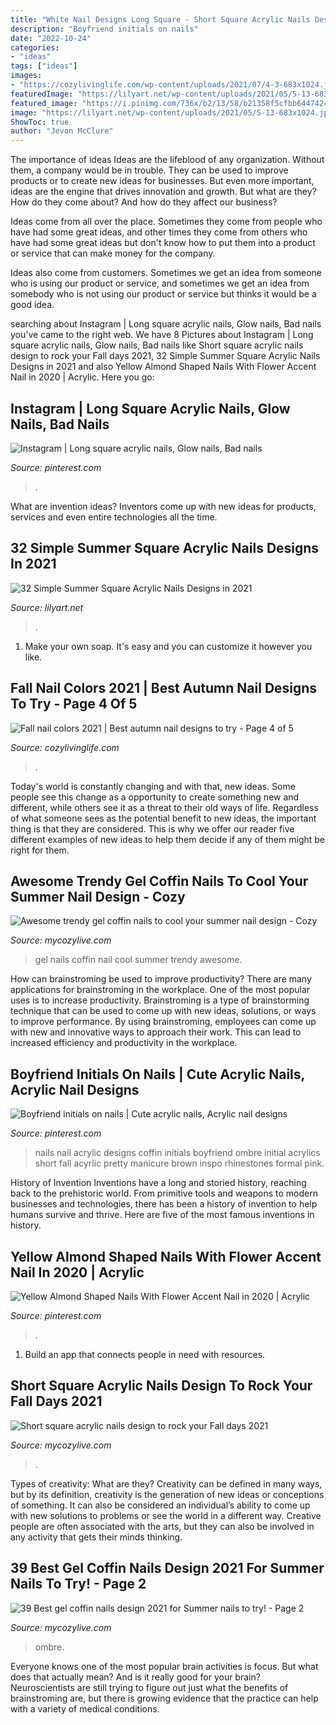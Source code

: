 ```yaml
---
title: "White Nail Designs Long Square - Short Square Acrylic Nails Design To Rock Your Fall Days 2021"
description: "Boyfriend initials on nails"
date: "2022-10-24"
categories:
- "ideas"
tags: ["ideas"]
images:
- "https://cozylivinglife.com/wp-content/uploads/2021/07/4-3-683x1024.jpg"
featuredImage: "https://lilyart.net/wp-content/uploads/2021/05/5-13-683x1024.jpg"
featured_image: "https://i.pinimg.com/736x/b2/13/58/b21358f5cfbb6447424235a768671d0d.jpg"
image: "https://lilyart.net/wp-content/uploads/2021/05/5-13-683x1024.jpg"
ShowToc: true
author: "Jevon McClure"
---
```



The importance of ideas
Ideas are the lifeblood of any organization. Without them, a company would be in trouble. They can be used to improve products or to create new ideas for businesses. But even more important, ideas are the engine that drives innovation and growth.
But what are they? How do they come about? And how do they affect our business?

Ideas come from all over the place. Sometimes they come from people who have had some great ideas, and other times they come from others who have had some great ideas but don't know how to put them into a product or service that can make money for the company.

Ideas also come from customers. Sometimes we get an idea from someone who is using our product or service, and sometimes we get an idea from somebody who is not using our product or service but thinks it would be a good idea.

	

		
searching about Instagram | Long square acrylic nails, Glow nails, Bad nails you've came to the right web. We have 8 Pictures about Instagram | Long square acrylic nails, Glow nails, Bad nails like Short square acrylic nails design to rock your Fall days 2021, 32 Simple Summer Square Acrylic Nails Designs in 2021 and also Yellow Almond Shaped Nails With Flower Accent Nail in 2020 | Acrylic. Here you go:
		
    
## Instagram | Long Square Acrylic Nails, Glow Nails, Bad Nails

<img loading=lazy src="https://i.pinimg.com/736x/c2/61/12/c261124b6c0462102d17238d748a3736.jpg" onerror="this.onerror=null;this.src='https://tse4.mm.bing.net/th?id=OIP.kFQ_-myZ3ahpOmqvUxpg6gHaJP&amp;pid=15.1';" alt="Instagram | Long square acrylic nails, Glow nails, Bad nails">

_Source: pinterest.com_

>. 

	

What are invention ideas?
Inventors come up with new ideas for products, services and even entire technologies all the time.

    
## 32 Simple Summer Square Acrylic Nails Designs In 2021

<img loading=lazy src="https://lilyart.net/wp-content/uploads/2021/05/5-13-683x1024.jpg" onerror="this.onerror=null;this.src='https://tse1.mm.bing.net/th?id=OIP.QAuf2Ujw2VBNAesQITZREgHaLG&amp;pid=15.1';" alt="32 Simple Summer Square Acrylic Nails Designs in 2021">

_Source: lilyart.net_

>. 

	

1. Make your own soap. It's easy and you can customize it however you like.

    
## Fall Nail Colors 2021 | Best Autumn Nail Designs To Try - Page 4 Of 5

<img loading=lazy src="https://cozylivinglife.com/wp-content/uploads/2021/07/4-3-683x1024.jpg" onerror="this.onerror=null;this.src='https://tse2.mm.bing.net/th?id=OIP.Ht0RPqoMTACDNkkIhOudagHaLG&amp;pid=15.1';" alt="Fall nail colors 2021 | Best autumn nail designs to try - Page 4 of 5">

_Source: cozylivinglife.com_

>. 

	

Today's world is constantly changing and with that, new ideas. Some people see this change as a opportunity to create something new and different, while others see it as a threat to their old ways of life. Regardless of what someone sees as the potential benefit to new ideas, the important thing is that they are considered. This is why we offer our reader five different examples of new ideas to help them decide if any of them might be right for them.

    
## Awesome Trendy Gel Coffin Nails To Cool Your Summer Nail Design - Cozy

<img loading=lazy src="https://mycozylive.com/wp-content/uploads/2020/08/gel-coffin-13.jpg" onerror="this.onerror=null;this.src='https://tse3.mm.bing.net/th?id=OIP.rloPRXHx1x2HieQ7sZ3hdQHaJO&amp;pid=15.1';" alt="Awesome trendy gel coffin nails to cool your summer nail design - Cozy">

_Source: mycozylive.com_

>gel nails coffin nail cool summer trendy awesome. 

	

How can brainstroming be used to improve productivity?
There are many applications for brainstroming in the workplace. One of the most popular uses is to increase productivity. Brainstroming is a type of brainstorming technique that can be used to come up with new ideas, solutions, or ways to improve performance. By using brainstroming, employees can come up with new and innovative ways to approach their work. This can lead to increased efficiency and productivity in the workplace.

    
## Boyfriend Initials On Nails | Cute Acrylic Nails, Acrylic Nail Designs

<img loading=lazy src="https://i.pinimg.com/736x/b2/13/58/b21358f5cfbb6447424235a768671d0d.jpg" onerror="this.onerror=null;this.src='https://tse1.mm.bing.net/th?id=OIP.7eLdrFzkAuVjBjJDXngjxAHaJ3&amp;pid=15.1';" alt="Boyfriend initials on nails | Cute acrylic nails, Acrylic nail designs">

_Source: pinterest.com_

>nails nail acrylic designs coffin initials boyfriend ombre initial acrylics short fall acyrlic pretty manicure brown inspo rhinestones formal pink. 

	

History of Invention
Inventions have a long and storied history, reaching back to the prehistoric world. From primitive tools and weapons to modern businesses and technologies, there has been a history of invention to help humans survive and thrive. Here are five of the most famous inventions in history.

    
## Yellow Almond Shaped Nails With Flower Accent Nail In 2020 | Acrylic

<img loading=lazy src="https://i.pinimg.com/736x/f1/bf/36/f1bf36a9c64bc12ee2b0ee8fb2257e22.jpg" onerror="this.onerror=null;this.src='https://tse1.mm.bing.net/th?id=OIP.gjS4j1eD3xVdOEYy9XBM_AHaJ3&amp;pid=15.1';" alt="Yellow Almond Shaped Nails With Flower Accent Nail in 2020 | Acrylic">

_Source: pinterest.com_

>. 

	

1. Build an app that connects people in need with resources.

    
## Short Square Acrylic Nails Design To Rock Your Fall Days 2021

<img loading=lazy src="https://mycozylive.com/wp-content/uploads/2021/08/40-2.jpg" onerror="this.onerror=null;this.src='https://tse4.mm.bing.net/th?id=OIP.niti4IUql0UNbvSwOwDUiwHaNK&amp;pid=15.1';" alt="Short square acrylic nails design to rock your Fall days 2021">

_Source: mycozylive.com_

>. 

	

Types of creativity: What are they?
Creativity can be defined in many ways, but by its definition, creativity is the generation of new ideas or conceptions of something. It can also be considered an individual’s ability to come up with new solutions to problems or see the world in a different way. Creative people are often associated with the arts, but they can also be involved in any activity that gets their minds thinking.

    
## 39 Best Gel Coffin Nails Design 2021 For Summer Nails To Try! - Page 2

<img loading=lazy src="https://mycozylive.com/wp-content/uploads/2021/05/13-768x1152.jpg" onerror="this.onerror=null;this.src='https://tse1.mm.bing.net/th?id=OIP.SXj8TVhj8GTz0ICb7osEDwHaLH&amp;pid=15.1';" alt="39 Best gel coffin nails design 2021 for Summer nails to try! - Page 2">

_Source: mycozylive.com_

>ombre. 

	

Everyone knows one of the most popular brain activities is focus. But what does that actually mean? And is it really good for your brain? Neuroscientists are still trying to figure out just what the benefits of brainstroming are, but there is growing evidence that the practice can help with a variety of medical conditions.

